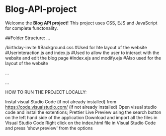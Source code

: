 # Blog-API-project

Welcome the **Blog API project!** This project uses CSS, EJS and JavaScript for complete functonality.

##Folder Structure:
... 

/birthday-invite 
#Background.css                                #Used for hte layout of the website
#Userinteraction.js and index.js               #Used to allow the user to interact with the website and edit the 
                                               blog page
#Index.ejs and modify.ejs                      #Also used for the layout of the website

...

...

HOW TO RUN THE PROJECT LOCALLY:

Instal visual Studio Code (if not already installed) from https://code.visualstudio.com/ (if not already installed)
Open visual studio code and instal the extentions;
Prettier
Live Preview using the search button on the left hand side of the application
Download and import all the files in Visual Studio Code
Right click on the index.html file in Visual Studio Code and press 'show preview' from the options
